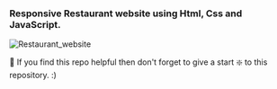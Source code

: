 ### Responsive Restaurant website using Html, Css and JavaScript.

![Restaurant_website](https://github.com/codersgyan/Responsive-restaurant-website/blob/master/restaurant-webpage.jpg)

🙏 If you find this repo helpful then don't forget to give a start ❇️  to this repository. :)

